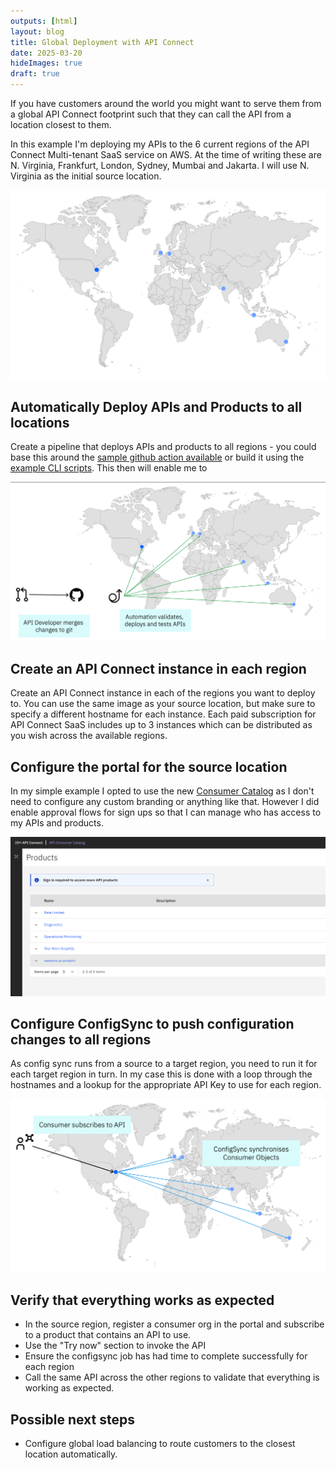 ```yaml
---
outputs: [html]
layout: blog
title: Global Deployment with API Connect
date: 2025-03-20
hideImages: true
draft: true
---
```



If you have customers around the world you might want to serve them from a global API Connect footprint such that they can call the API from a location closest to them. 

In this example I'm deploying my APIs to the 6 current regions of the API Connect Multi-tenant SaaS service on AWS. At the time of writing these are N. Virginia, Frankfurt, London, Sydney, Mumbai and Jakarta. I will use N. Virginia as the initial source location.

![API Connect Global Deployment](map.png)

## Automatically Deploy APIs and Products to all locations

Create a pipeline that deploys APIs and products to all regions - you could base this around the [sample github action available](https://github.com/ibm-apiconnect/actions) or build it using the [example CLI scripts](https://github.com/ibm-apiconnect/devops). This then will enable me to 

![Pipeline](pipeline.png)

## Create an API Connect instance in each region

Create an API Connect instance in each of the regions you want to deploy to. You can use the same image as your source location, but make sure to specify a different hostname for each instance. Each paid subscription for API Connect SaaS includes up to 3 instances which can be distributed as you wish across the available regions.

## Configure the portal for the source location

In my simple example I opted to use the new [Consumer Catalog](https://consumer-catalog.us-east-a.apiconnect.automation.ibm.com/ibm/production) as I don't need to configure any custom branding or anything like that. However I did enable approval flows for sign ups so that I can manage who has access to my APIs and products.

![Portal](portal.png)

## Configure ConfigSync to push configuration changes to all regions

As config sync runs from a source to a target region, you need to run it for each target region in turn. In my case this is done with a loop through the hostnames and a lookup for the appropriate API Key to use for each region.

![Config Sync](configsync.png)

## Verify that everything works as expected

- In the source region, register a consumer org in the portal and subscribe to a product that contains an API to use.
- Use the "Try now" section to invoke the API
- Ensure the configsync job has had time to complete successfully for each region
- Call the same API across the other regions to validate that everything is working as expected.

## Possible next steps

- Configure global load balancing to route customers to the closest location automatically. 